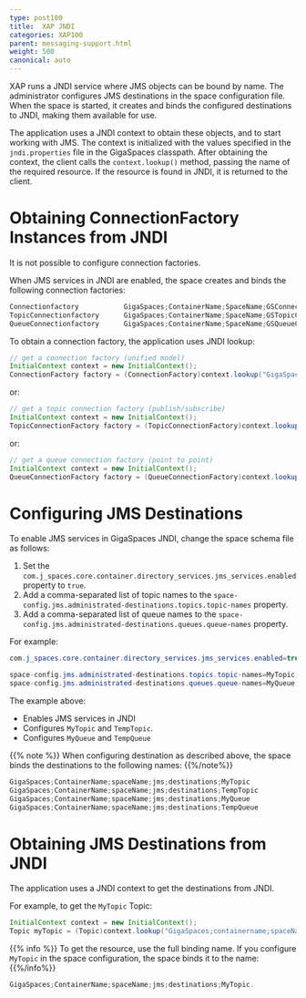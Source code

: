 ```yaml
---
type: post100
title:  XAP JNDI
categories: XAP100
parent: messaging-support.html
weight: 500
canonical: auto
---
```




XAP runs a JNDI service where JMS objects can be bound by name. The administrator configures JMS destinations in the space configuration file. When the space is started, it creates and binds the configured destinations to JNDI, making them available for use.

The application uses a JNDI context to obtain these objects, and to start working with JMS. The context is initialized with the values specified in the `jndi.properties` file in the GigaSpaces classpath. After obtaining the context, the client calls the `context.lookup()` method, passing the name of the required resource. If the resource is found in JNDI, it is returned to the client.

# Obtaining ConnectionFactory Instances from JNDI

It is not possible to configure connection factories.

When JMS services in JNDI are enabled, the space creates and binds the following connection factories:


```java
Connectionfactory           GigaSpaces;ContainerName;SpaceName;GSConnectionFactoryImpl
TopicConnectionfactory      GigaSpaces;ContainerName;SpaceName;GSTopicConnectionFactoryImpl
QueueConnectionfactory      GigaSpaces;ContainerName;SpaceName;GSQueueConnectionFactoryImpl
```

To obtain a connection factory, the application uses JNDI lookup:


```java
// get a connection factory (unified model)
InitialContext context = new InitialContext();
ConnectionFactory factory = (ConnectionFactory)context.lookup("GigaSpaces;ContainerName;SpaceName;GSConnectionFactoryImpl");
```

or:


```java
// get a topic connection factory (publish/subscribe)
InitialContext context = new InitialContext();
TopicConnectionFactory factory = (TopicConnectionFactory)context.lookup("GigaSpaces;ContainerName;SpaceName;GSTopicConnectionFactoryImpl");
```

or:


```java
// get a queue connection factory (point to point)
InitialContext context = new InitialContext();
QueueConnectionFactory factory = (QueueConnectionFactory)context.lookup("GigaSpaces;ContainerName;SpaceName;GSQueueConnectionFactoryImpl");
```

# Configuring JMS Destinations

To enable JMS services in GigaSpaces JNDI, change the space schema file as follows:

1. Set the `com.j_spaces.core.container.directory_services.jms_services.enabled` property to `true`.
1. Add a comma-separated list of topic names to the `space-config.jms.administrated-destinations.topics.topic-names` property.
1. Add a comma-separated list of queue names to the `space-config.jms.administrated-destinations.queues.queue-names` property.

For example:


```java
com.j_spaces.core.container.directory_services.jms_services.enabled=true

space-config.jms.administrated-destinations.topics.topic-names=MyTopic,TempTopic
space-config.jms.administrated-destinations.queues.queue-names=MyQueue,TempQueue
```

The example above:

- Enables JMS services in JNDI
- Configures `MyTopic` and `TempTopic`.
- Configures `MyQueue` and `TempQueue`

{{% note %}}
When configuring destination as described above, the space binds the destinations to the following names:
{{%/note%}}


```java
GigaSpaces;ContainerName;spaceName;jms;destinations;MyTopic
GigaSpaces;ContainerName;spaceName;jms;destinations;TempTopic
GigaSpaces;ContainerName;spaceName;jms;destinations;MyQueue
GigaSpaces;ContainerName;spaceName;jms;destinations;TempQueue
```

# Obtaining JMS Destinations from JNDI

The application uses a JNDI context to get the destinations from JNDI.

For example, to get the `MyTopic` Topic:


```java
InitialContext context = new InitialContext();
Topic myTopic = (Topic)context.lookup("GigaSpaces;containername;spaceName;jms;destinations;MyTopic");
```

{{% info %}}
To get the resource, use the full binding name. If you configure `MyTopic` in the space configuration, the space binds it to the name:
{{%/info%}}


```java
GigaSpaces;ContainerName;spaceName;jms;destinations;MyTopic.
```
